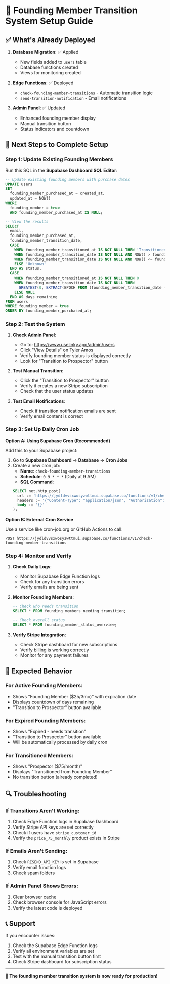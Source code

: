 # 🚀 Founding Member Transition System Setup Guide

## ✅ **What's Already Deployed**

1. **Database Migration**: ✅ Applied
   - New fields added to `users` table
   - Database functions created
   - Views for monitoring created

2. **Edge Functions**: ✅ Deployed
   - `check-founding-member-transitions` - Automatic transition logic
   - `send-transition-notification` - Email notifications

3. **Admin Panel**: ✅ Updated
   - Enhanced founding member display
   - Manual transition button
   - Status indicators and countdown

## 🔧 **Next Steps to Complete Setup**

### **Step 1: Update Existing Founding Members**

Run this SQL in the **Supabase Dashboard SQL Editor**:

```sql
-- Update existing founding members with purchase dates
UPDATE users 
SET 
  founding_member_purchased_at = created_at,
  updated_at = NOW()
WHERE 
  founding_member = true 
  AND founding_member_purchased_at IS NULL;

-- View the results
SELECT 
  email,
  founding_member_purchased_at,
  founding_member_transition_date,
  CASE
    WHEN founding_member_transitioned_at IS NOT NULL THEN 'Transitioned'
    WHEN founding_member_transition_date IS NOT NULL AND NOW() > founding_member_transition_date THEN 'Expired - Needs Transition'
    WHEN founding_member_transition_date IS NOT NULL AND NOW() <= founding_member_transition_date THEN 'Active'
    ELSE 'Unknown'
  END AS status,
  CASE
    WHEN founding_member_transitioned_at IS NOT NULL THEN 0
    WHEN founding_member_transition_date IS NOT NULL THEN 
      GREATEST(0, EXTRACT(EPOCH FROM (founding_member_transition_date - NOW())) / 86400)::INTEGER
    ELSE NULL
  END AS days_remaining
FROM users 
WHERE founding_member = true
ORDER BY founding_member_purchased_at;
```

### **Step 2: Test the System**

1. **Check Admin Panel**:
   - Go to: https://www.uselinky.app/admin/users
   - Click "View Details" on Tyler Amos
   - Verify founding member status is displayed correctly
   - Look for "Transition to Prospector" button

2. **Test Manual Transition**:
   - Click the "Transition to Prospector" button
   - Verify it creates a new Stripe subscription
   - Check that the user status updates

3. **Test Email Notifications**:
   - Check if transition notification emails are sent
   - Verify email content is correct

### **Step 3: Set Up Daily Cron Job**

**Option A: Using Supabase Cron (Recommended)**

Add this to your Supabase project:

1. Go to **Supabase Dashboard** → **Database** → **Cron Jobs**
2. Create a new cron job:
   - **Name**: `check-founding-member-transitions`
   - **Schedule**: `0 9 * * *` (Daily at 9 AM)
   - **SQL Command**:
   ```sql
   SELECT net.http_post(
     url := 'https://jydldvvsxwosyzwttmui.supabase.co/functions/v1/check-founding-member-transitions',
     headers := '{"Content-Type": "application/json", "Authorization": "Bearer YOUR_SERVICE_ROLE_KEY"}',
     body := '{}'
   );
   ```

**Option B: External Cron Service**

Use a service like cron-job.org or GitHub Actions to call:
```
POST https://jydldvvsxwosyzwttmui.supabase.co/functions/v1/check-founding-member-transitions
```

### **Step 4: Monitor and Verify**

1. **Check Daily Logs**:
   - Monitor Supabase Edge Function logs
   - Check for any transition errors
   - Verify emails are being sent

2. **Monitor Founding Members**:
   ```sql
   -- Check who needs transition
   SELECT * FROM founding_members_needing_transition;
   
   -- Check overall status
   SELECT * FROM founding_member_status_overview;
   ```

3. **Verify Stripe Integration**:
   - Check Stripe dashboard for new subscriptions
   - Verify billing is working correctly
   - Monitor for any payment failures

## 🎯 **Expected Behavior**

### **For Active Founding Members**:
- Shows "Founding Member ($25/3mo)" with expiration date
- Displays countdown of days remaining
- "Transition to Prospector" button available

### **For Expired Founding Members**:
- Shows "Expired - needs transition"
- "Transition to Prospector" button available
- Will be automatically processed by daily cron

### **For Transitioned Members**:
- Shows "Prospector ($75/month)"
- Displays "Transitioned from Founding Member"
- No transition button (already completed)

## 🔍 **Troubleshooting**

### **If Transitions Aren't Working**:
1. Check Edge Function logs in Supabase Dashboard
2. Verify Stripe API keys are set correctly
3. Check if users have `stripe_customer_id`
4. Verify the `price_75_monthly` product exists in Stripe

### **If Emails Aren't Sending**:
1. Check `RESEND_API_KEY` is set in Supabase
2. Verify email function logs
3. Check spam folders

### **If Admin Panel Shows Errors**:
1. Clear browser cache
2. Check browser console for JavaScript errors
3. Verify the latest code is deployed

## 📞 **Support**

If you encounter issues:
1. Check the Supabase Edge Function logs
2. Verify all environment variables are set
3. Test with the manual transition button first
4. Check Stripe dashboard for subscription status

---

**🎉 The founding member transition system is now ready for production!** 